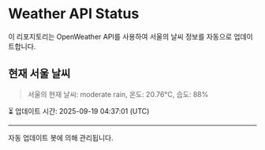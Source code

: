 
# Weather API Status

이 리포지토리는 OpenWeather API를 사용하여 서울의 날씨 정보를 자동으로 업데이트합니다.

## 현재 서울 날씨
> 서울의 현재 날씨: moderate rain, 온도: 20.76°C, 습도: 88%

⏳ 업데이트 시간: 2025-09-19 04:37:01 (UTC)

---
자동 업데이트 봇에 의해 관리됩니다.
